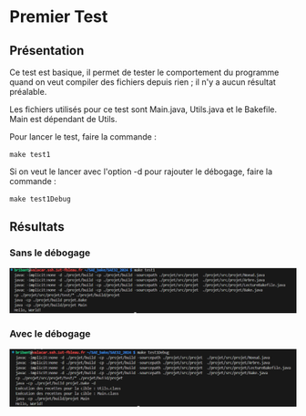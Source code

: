 # Premier Test

## Présentation

Ce test est basique, il permet de tester le comportement du programme quand on veut compiler des fichiers depuis rien ; il n'y a aucun résultat préalable.

Les fichiers utilisés pour ce test sont Main.java, Utils.java et le Bakefile. Main est dépendant de Utils.


Pour lancer le test, faire la commande :

```
make test1
```

Si on veut le lancer avec l'option -d pour rajouter le débogage, faire la commande :

```
make test1Debug
```


## Résultats

### Sans le débogage

![image test1 sans debug](img/ImgTest1.png)


### Avec le débogage

![image test1 avec debug](img/ImgTest1Debug.png)